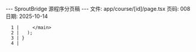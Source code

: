 --- SproutBridge 源程序分页稿 ---
文件: app/course/[id]/page.tsx
页码: 008
日期: 2025-10-14

```
  1 |     </main>
  2 |   );
  3 | }
  4 | 
```
